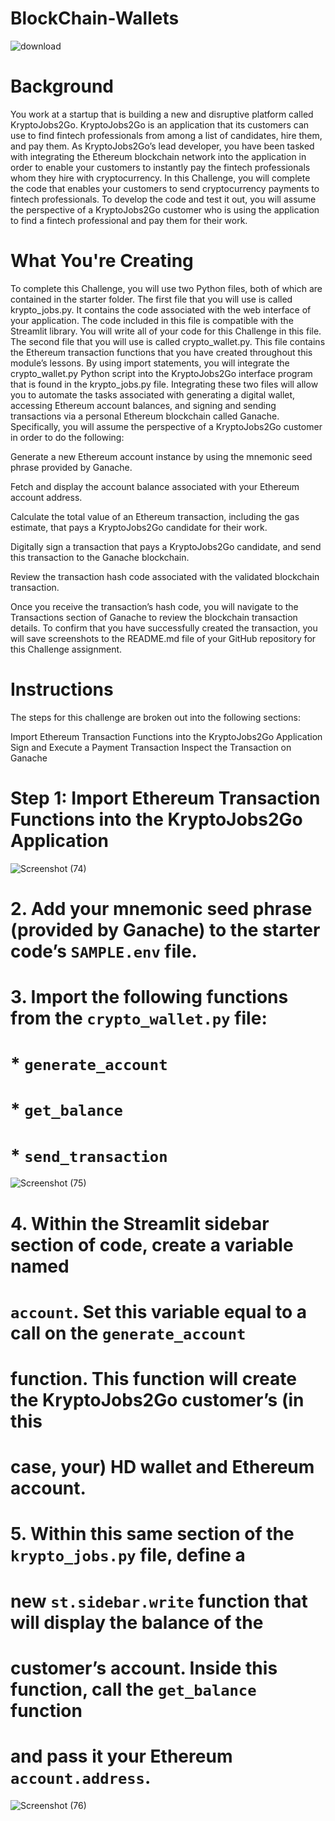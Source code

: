 # BlockChain-Wallets

![download](https://github.com/shahp630/BlockChain-Wallets/assets/133065460/6a9f93a0-1e06-4e2a-a138-36d5c4b7cdb5)

# Background

You work at a startup that is building a new and disruptive platform called KryptoJobs2Go. KryptoJobs2Go is an application that its customers can use to find fintech professionals from among a list of candidates, hire them, and pay them. As KryptoJobs2Go’s lead developer, you have been tasked with integrating the Ethereum blockchain network into the application in order to enable your customers to instantly pay the fintech professionals whom they hire with cryptocurrency.
In this Challenge, you will complete the code that enables your customers to send cryptocurrency payments to fintech professionals. To develop the code and test it out, you will assume the perspective of a KryptoJobs2Go customer who is using the application to find a fintech professional and pay them for their work.

# What You're Creating

To complete this Challenge, you will use two Python files, both of which are contained in the starter folder.
The first file that you will use is called krypto_jobs.py. It contains the code associated with the web interface of your application. The code included in this file is compatible with the Streamlit library. You will write all of your code for this Challenge in this file.
The second file that you will use is called crypto_wallet.py. This file contains the Ethereum transaction functions that you have created throughout this module’s lessons. By using import statements, you will integrate the crypto_wallet.py Python script into the KryptoJobs2Go interface program that is found in the krypto_jobs.py file.
Integrating these two files will allow you to automate the tasks associated with generating a digital wallet, accessing Ethereum account balances, and signing and sending transactions via a personal Ethereum blockchain called Ganache.
Specifically, you will assume the perspective of a KryptoJobs2Go customer in order to do the following:


Generate a new Ethereum account instance by using the mnemonic seed phrase provided by Ganache.


Fetch and display the account balance associated with your Ethereum account address.


Calculate the total value of an Ethereum transaction, including the gas estimate, that pays a KryptoJobs2Go candidate for their work.


Digitally sign a transaction that pays a KryptoJobs2Go candidate, and send this transaction to the Ganache blockchain.


Review the transaction hash code associated with the validated blockchain transaction.


Once you receive the transaction’s hash code, you will navigate to the Transactions section of Ganache to review the blockchain transaction details. To confirm that you have successfully created the transaction, you will save screenshots to the README.md file of your GitHub repository for this Challenge assignment.

# Instructions
The steps for this challenge are broken out into the following sections:

Import Ethereum Transaction Functions into the KryptoJobs2Go Application
Sign and Execute a Payment Transaction
Inspect the Transaction on Ganache

# Step 1: Import Ethereum Transaction Functions into the KryptoJobs2Go Application

![Screenshot (74)](https://github.com/shahp630/BlockChain-Wallets/assets/133065460/9dd10fa8-89ce-4e30-8116-a65ebde00184)

# 2. Add your mnemonic seed phrase (provided by Ganache) to the starter code’s `SAMPLE.env` file.

# 3. Import the following functions from the `crypto_wallet.py` file:
# * `generate_account`
# * `get_balance`
# * `send_transaction`

![Screenshot (75)](https://github.com/shahp630/BlockChain-Wallets/assets/133065460/f289b080-a596-468d-bf8d-709325c8328c)

# 4. Within the Streamlit sidebar section of code, create a variable named
# `account`. Set this variable equal to a call on the `generate_account`
# function. This function will create the KryptoJobs2Go customer’s (in this
# case, your) HD wallet and Ethereum account.

# 5. Within this same section of the `krypto_jobs.py` file, define a
# new `st.sidebar.write` function that will display the balance of the
# customer’s account. Inside this function, call the `get_balance` function
# and pass it your Ethereum `account.address`.

![Screenshot (76)](https://github.com/shahp630/BlockChain-Wallets/assets/133065460/accb027c-9480-4a9d-9e60-e132d3a065d9)

